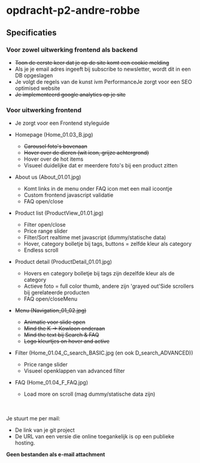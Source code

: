 # opdracht-p2-andre-robbe



## Specificaties

### Voor zowel uitwerking frontend als backend

- <s>Toon de eerste keer dat je op de site komt een cookie melding</s>
- Als je je email adres ingeeft bij subscribe to newsletter, wordt dit in een DB opgeslagen
- Je volgt de regels van de kunst ivm PerformanceJe zorgt voor een SEO optimised website
- <s>Je implementeerd google analytics op je site</s>


### Voor uitwerking frontend
- Je zorgt voor een Frontend styleguide

- Homepage (Home_01.03_B.jpg)
   - <s>Carousel foto's bovenaan</s>
   - <s>Hover over de dieren (wit icon, grijze achtergrond)</s>
   - Hover over de hot items
   - Visueel duidelijke dat er meerdere foto's bij een product zitten

- About us (About_01.01.jpg)
   - Komt links in de menu onder FAQ icon met een mail icoontje
   - Custom frontend javascript validatie
   - FAQ open/close

- Product list (ProductView_01.01.jpg)
   - Filter open/close
   - Price range slider
   - Filter/Sort realtime met javascript (dummy/statische data)
   - Hover, category bolletje bij tags, buttons = zelfde kleur als category
   - Endless scroll

- Product detail (ProductDetail_01.01.jpg)
   - Hovers en category bolletje bij tags zijn dezelfde kleur als de category
   - Actieve foto = full color thumb, andere zijn 'grayed out'Side scrollers bij gerelateerde producten
   - FAQ open/closeMenu

- <s>Menu (Navigation_01_02.jpg)</s>
   - <s>Animatie voor slide open</s>
   - <s>Mind the K -> Kowloon onderaan</s>
   - <s>Mind the text bij Search & FAQ</s>
   - <s>Logo kleurtjes on hover and active</s>

- Filter (Home_01.04_C_search_BASIC.jpg (en ook D_search_ADVANCED))
   - Price range slider
   - Visueel openklappen van advanced filter

- FAQ (Home_01.04_F_FAQ.jpg)
   - Load more on scroll (mag dummy/statische data zijn)


<br><br>
Je stuurt me per mail:
- De link van je git project
- De URL van een versie die online toegankelijk is op een publieke hosting.

<b>Geen bestanden als e-mail attachment</b>